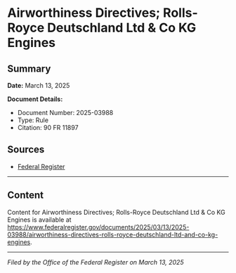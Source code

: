 # Airworthiness Directives; Rolls-Royce Deutschland Ltd & Co KG Engines

## Summary

**Date:** March 13, 2025

**Document Details:**
- Document Number: 2025-03988
- Type: Rule
- Citation: 90 FR 11897

## Sources
- [Federal Register](https://www.federalregister.gov/documents/2025/03/13/2025-03988/airworthiness-directives-rolls-royce-deutschland-ltd-and-co-kg-engines)

---

## Content

Content for Airworthiness Directives; Rolls-Royce Deutschland Ltd & Co KG Engines is available at https://www.federalregister.gov/documents/2025/03/13/2025-03988/airworthiness-directives-rolls-royce-deutschland-ltd-and-co-kg-engines.

---

*Filed by the Office of the Federal Register on March 13, 2025*
